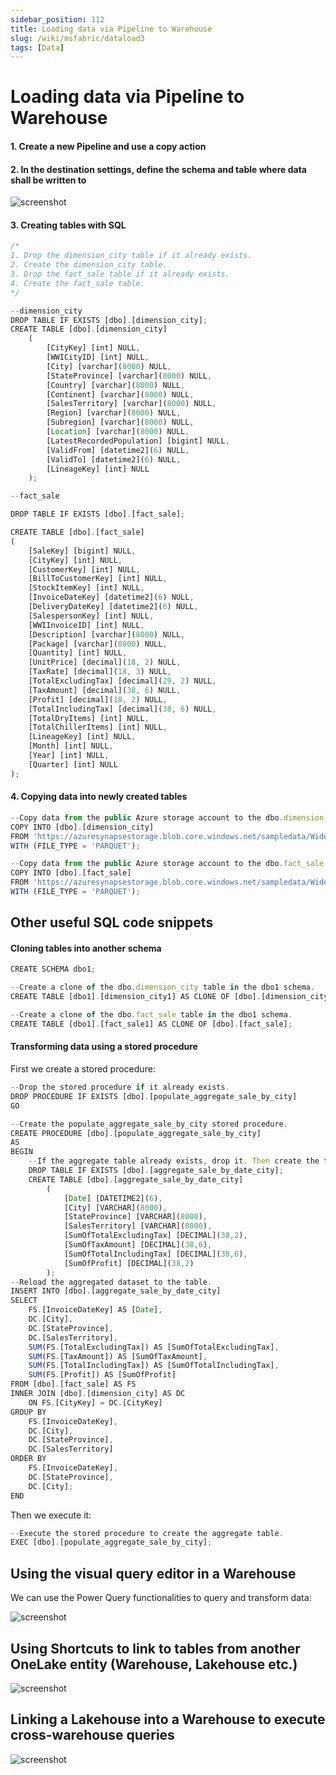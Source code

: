 ```yaml
---
sidebar_position: 112
title: Loading data via Pipeline to Warehouse
slug: /wiki/msfabric/dataload3
tags: [Data]
---
```


# Loading data via Pipeline to Warehouse

#### 1. Create a new Pipeline and use a copy action

#### 2. In the destination settings, define the schema and table where data shall be written to

![screenshot](/img/wiki-msfabric-10.png)

#### 3. Creating tables with SQL

```jsx title="Creating tables with SQL"
/*
1. Drop the dimension_city table if it already exists.
2. Create the dimension_city table.
3. Drop the fact_sale table if it already exists.
4. Create the fact_sale table.
*/

--dimension_city
DROP TABLE IF EXISTS [dbo].[dimension_city];
CREATE TABLE [dbo].[dimension_city]
    (
        [CityKey] [int] NULL,
        [WWICityID] [int] NULL,
        [City] [varchar](8000) NULL,
        [StateProvince] [varchar](8000) NULL,
        [Country] [varchar](8000) NULL,
        [Continent] [varchar](8000) NULL,
        [SalesTerritory] [varchar](8000) NULL,
        [Region] [varchar](8000) NULL,
        [Subregion] [varchar](8000) NULL,
        [Location] [varchar](8000) NULL,
        [LatestRecordedPopulation] [bigint] NULL,
        [ValidFrom] [datetime2](6) NULL,
        [ValidTo] [datetime2](6) NULL,
        [LineageKey] [int] NULL
    );

--fact_sale

DROP TABLE IF EXISTS [dbo].[fact_sale];

CREATE TABLE [dbo].[fact_sale]
(
    [SaleKey] [bigint] NULL,
    [CityKey] [int] NULL,
    [CustomerKey] [int] NULL,
    [BillToCustomerKey] [int] NULL,
    [StockItemKey] [int] NULL,
    [InvoiceDateKey] [datetime2](6) NULL,
    [DeliveryDateKey] [datetime2](6) NULL,
    [SalespersonKey] [int] NULL,
    [WWIInvoiceID] [int] NULL,
    [Description] [varchar](8000) NULL,
    [Package] [varchar](8000) NULL,
    [Quantity] [int] NULL,
    [UnitPrice] [decimal](18, 2) NULL,
    [TaxRate] [decimal](18, 3) NULL,
    [TotalExcludingTax] [decimal](29, 2) NULL,
    [TaxAmount] [decimal](38, 6) NULL,
    [Profit] [decimal](18, 2) NULL,
    [TotalIncludingTax] [decimal](38, 6) NULL,
    [TotalDryItems] [int] NULL,
    [TotalChillerItems] [int] NULL,
    [LineageKey] [int] NULL,
    [Month] [int] NULL,
    [Year] [int] NULL,
    [Quarter] [int] NULL
);
```
#### 4. Copying data into newly created tables

```jsx title="Copying data into newly created tables"
--Copy data from the public Azure storage account to the dbo.dimension_city table.
COPY INTO [dbo].[dimension_city]
FROM 'https://azuresynapsestorage.blob.core.windows.net/sampledata/WideWorldImportersDW/tables/dimension_city.parquet'
WITH (FILE_TYPE = 'PARQUET');

--Copy data from the public Azure storage account to the dbo.fact_sale table.
COPY INTO [dbo].[fact_sale]
FROM 'https://azuresynapsestorage.blob.core.windows.net/sampledata/WideWorldImportersDW/tables/fact_sale.parquet'
WITH (FILE_TYPE = 'PARQUET');
```

## Other useful SQL code snippets

#### Cloning tables into another schema

```jsx title="Cloning tables into another schema"
CREATE SCHEMA dbo1;

--Create a clone of the dbo.dimension_city table in the dbo1 schema.    
CREATE TABLE [dbo1].[dimension_city1] AS CLONE OF [dbo].[dimension_city];

--Create a clone of the dbo.fact_sale table in the dbo1 schema.    
CREATE TABLE [dbo1].[fact_sale1] AS CLONE OF [dbo].[fact_sale];
```

#### Transforming data using a stored procedure

First we create a stored procedure:

```jsx title="Creating the stored procedure"
--Drop the stored procedure if it already exists.
DROP PROCEDURE IF EXISTS [dbo].[populate_aggregate_sale_by_city]
GO

--Create the populate_aggregate_sale_by_city stored procedure.
CREATE PROCEDURE [dbo].[populate_aggregate_sale_by_city]
AS
BEGIN
    --If the aggregate table already exists, drop it. Then create the table.
    DROP TABLE IF EXISTS [dbo].[aggregate_sale_by_date_city];
    CREATE TABLE [dbo].[aggregate_sale_by_date_city]
        (
            [Date] [DATETIME2](6),
            [City] [VARCHAR](8000),
            [StateProvince] [VARCHAR](8000),
            [SalesTerritory] [VARCHAR](8000),
            [SumOfTotalExcludingTax] [DECIMAL](38,2),
            [SumOfTaxAmount] [DECIMAL](38,6),
            [SumOfTotalIncludingTax] [DECIMAL](38,6),
            [SumOfProfit] [DECIMAL](38,2)
        );
--Reload the aggregated dataset to the table.
INSERT INTO [dbo].[aggregate_sale_by_date_city]
SELECT
    FS.[InvoiceDateKey] AS [Date], 
    DC.[City], 
    DC.[StateProvince], 
    DC.[SalesTerritory], 
    SUM(FS.[TotalExcludingTax]) AS [SumOfTotalExcludingTax], 
    SUM(FS.[TaxAmount]) AS [SumOfTaxAmount], 
    SUM(FS.[TotalIncludingTax]) AS [SumOfTotalIncludingTax], 
    SUM(FS.[Profit]) AS [SumOfProfit]
FROM [dbo].[fact_sale] AS FS
INNER JOIN [dbo].[dimension_city] AS DC
    ON FS.[CityKey] = DC.[CityKey]
GROUP BY
    FS.[InvoiceDateKey],
    DC.[City], 
    DC.[StateProvince], 
    DC.[SalesTerritory]
ORDER BY 
    FS.[InvoiceDateKey], 
    DC.[StateProvince], 
    DC.[City];
END
```
Then we execute it:

```jsx title="Executing the stored procedure"
--Execute the stored procedure to create the aggregate table.
EXEC [dbo].[populate_aggregate_sale_by_city];
```

## Using the visual query editor in a Warehouse

We can use the Power Query functionalities to query and transform data:

![screenshot](/img/wiki-msfabric-11.png)

## Using Shortcuts to link to tables from another OneLake entity (Warehouse, Lakehouse etc.)

![screenshot](/img/wiki-msfabric-12.png)

## Linking a Lakehouse into a Warehouse to execute cross-warehouse queries

![screenshot](/img/wiki-msfabric-13.png)
